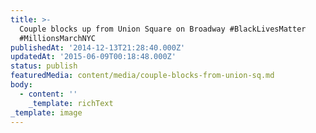 ```yaml
---
title: >-
  Couple blocks up from Union Square on Broadway #BlackLivesMatter
  #MillionsMarchNYC
publishedAt: '2014-12-13T21:28:40.000Z'
updatedAt: '2015-06-09T00:18:48.000Z'
status: publish
featuredMedia: content/media/couple-blocks-from-union-sq.md
body:
  - content: ''
    _template: richText
_template: image
---
```



